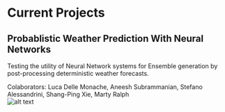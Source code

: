 # Current Projects

## Probablistic Weather Prediction With Neural Networks

Testing the utility of Neural Network systems for Ensemble generation by post-processing deterministic weather forecasts. 

Colaborators: Luca Delle Monache, Aneesh Subrammanian, Stefano Alessandrini, Shang-Ping Xie, Marty Ralph  
![alt text](http://willychap.github.io/research/images/RMSElead.png "Title")

